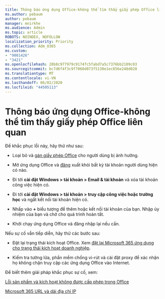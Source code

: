 ```yaml
---
title: Thông báo ứng dụng Office-không thể tìm thấy giấy phép Office liên quan
ms.author: pebaum
author: pebaum
manager: mnirkhe
ms.audience: Admin
ms.topic: article
ROBOTS: NOINDEX, NOFOLLOW
localization_priority: Priority
ms.collection: Adm_O365
ms.custom:
- "9001426"
- "3421"
ms.openlocfilehash: 28b8c977979c9174fc5fabd7a5c7376bb2109c03
ms.sourcegitcommit: bc7d6f4f3c9f7060d073f5130e1ec856e248d020
ms.translationtype: MT
ms.contentlocale: vi-VN
ms.lasthandoff: 06/02/2020
ms.locfileid: "44505113"
---
```

# <a name="office-apps-message---couldnt-find-office-licenses-associated"></a>Thông báo ứng dụng Office-không thể tìm thấy giấy phép Office liên quan

Để khắc phục lỗi này, hãy thử như sau:

- Loại bỏ và [gán giấy phép Office](https://docs.microsoft.com/microsoft-365/admin/manage/assign-licenses-to-users) cho người dùng bị ảnh hưởng.

- Mở ứng dụng Office và [đăng](https://support.office.com/article/sign-out-of-office-5a20dc11-47e9-4b6f-945d-478cb6d92071) xuất khỏi bất kỳ tài khoản người dùng hiện có nào.

- Đi tới **cài đặt Windows > tài khoản > Email & tài khoản** và xóa tài khoản công việc hiện có.

- Đi tới **cài đặt Windows > tài khoản > truy cập công việc hoặc trường học** và ngắt kết nối tài khoản hiện có.

- Nhấp vào **+** biểu tượng để thêm hoặc kết nối tài khoản của bạn. Nhập ủy nhiệm của bạn và chờ cho quá trình hoàn tất.

- Khởi chạy ứng dụng Office và đăng nhập lại nếu cần.

Nếu sự cố vẫn tiếp diễn, hãy thử các bước sau:

- Đặt lại trạng thái kích hoạt Office. Xem [đặt lại Microsoft 365 ứng dụng cho trạng thái kích hoạt doanh nghiệp](https://docs.microsoft.com/office365/troubleshoot/activation/reset-office-365-proplus-activation-state).

- Kiểm tra tường lửa, phần mềm chống vi-rút và cài đặt proxy để xác nhận họ không chặn truy cập các ứng dụng Office vào Internet. 

Để biết thêm giải pháp khắc phục sự cố, xem:

[Lỗi sản phẩm và kích hoạt không được cấp phép trong Office](https://support.office.com/Article/0d23d3c0-c19c-4b2f-9845-5344fedc4380?wt.mc_id=Alchemy_ClientDIA)

[Microsoft 365 URL và dải địa chỉ IP](https://docs.microsoft.com/office365/enterprise/urls-and-ip-address-ranges)
